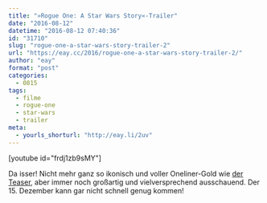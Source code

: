 ```yaml
---
title: "»Rogue One: A Star Wars Story«-Trailer"
date: "2016-08-12"
datetime: "2016-08-12 07:40:36"
id: "31710"
slug: "rogue-one-a-star-wars-story-trailer-2"
url: "https://eay.cc/2016/rogue-one-a-star-wars-story-trailer-2/"
author: "eay"
format: "post"
categories:
  - 0815
tags:
  - filme
  - rogue-one
  - star-wars
  - trailer
meta:
  - yourls_shorturl: "http://eay.li/2uv"
---
```


\[youtube id="frdj1zb9sMY"\]

Da isser! Nicht mehr ganz so ikonisch und voller Oneliner-Gold wie [der Teaser](https://eay.cc/2016/rogue-one-a-star-wars-story-trailer/), aber immer noch großartig und vielversprechend ausschauend. Der 15. Dezember kann gar nicht schnell genug kommen!

